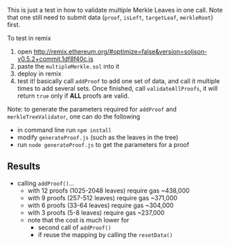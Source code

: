 This is just a test in how to validate multiple Merkle Leaves in one call.
Note that one still need to submit data (`proof`, `isLeft`, `targetLeaf`, `merkleRoot`) first.

To test in remix
1. open http://remix.ethereum.org/#optimize=false&version=soljson-v0.5.2+commit.1df8f40c.js
2. paste the `multipleMerkle.sol` into it
3. deploy in remix
4. test it! basically call `addProof` to add one set of data, and call it multiple times to add several sets.
   Once finished, call `validateAllProofs`, it will return `true` only if **ALL** proofs are valid.

Note: to generate the parameters required for `addProof` and `merkleTreeValidator`, one can do the following
* in command line run `npm install`
* modify `generateProof.js` (such as the leaves in the tree)
* run `node generateProof.js` to get the parameters for a proof

## Results

* calling `addProof()`...
    - with 12 proofs (1025-2048 leaves) require gas ~438,000
    - with 9 proofs (257-512 leaves) require gas ~371,000
    - with 6 proofs (33-64 leaves) require gas ~304,000
    - with 3 proofs (5-8 leaves) require gas ~237,000
    - note that the cost is much lower for
        - second call of `addProof()` 
        - if reuse the mapping by calling the `resetData()`
